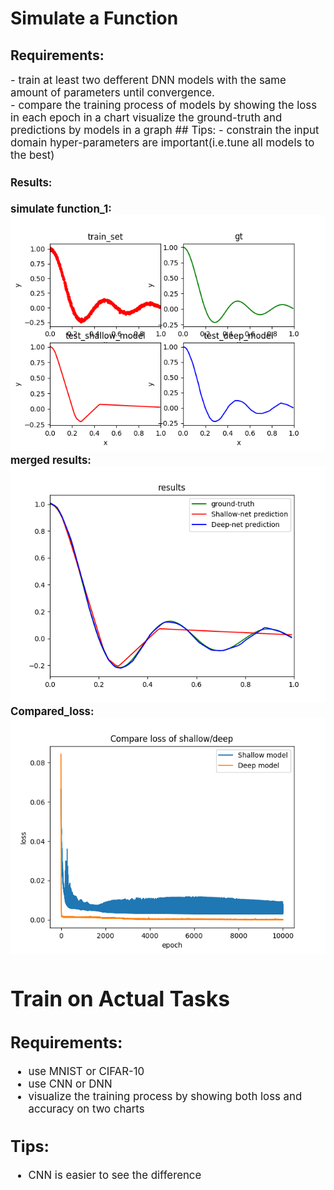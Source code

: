 # Simulate a Function 
## Requirements:
<big>
- train at least two defferent DNN models with the same amount of parameters until convergence.<br>
- compare the training process of models by showing the loss in each epoch in a chart
	visualize the ground-truth and predictions by models in a graph
## Tips:
- constrain the input domain
	hyper-parameters are important(i.e.tune all models to the best)<br>

#### Results:
**simulate function_1:**
![](https://github.com/ustcxt/ML2018spring/blob/master/HW1-1/results_noisy/result_1.png)
**merged results:**
![](https://github.com/ustcxt/ML2018spring/blob/master/HW1-1/results_noisy/result_2.png)
**Compared_loss:**
![](https://github.com/ustcxt/ML2018spring/blob/master/HW1-1/results_noisy/Compare_loss.png)
<br>



# Train on Actual Tasks
## Requirements:
- use MNIST or CIFAR-10
- use CNN or DNN
- visualize the training process by showing both loss and accuracy on two charts
## Tips:
- CNN is easier to see the difference           